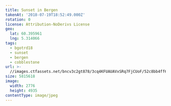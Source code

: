 ```yaml
---
title: Sunset in Bergen
takenAt: '2018-07-19T18:52:49.000Z'
rotation: 0
license: Attribution-NoDerivs License
geo:
  lat: 60.395961
  lng: 5.314066
tags:
  - bgotrd18
  - sunset
  - bergen
  - cobblestone
url: >-
  //images.ctfassets.net/bncv3c2gt878/3cq4KFUAUAVxSRq7FjCUoF/52c8bb4ff608aa32235dcdf0f75ebf51/sunset-in-bergen_42051173600_o
size: 5815618
image:
  width: 2776
  height: 4935
contentType: image/jpeg
---
```


